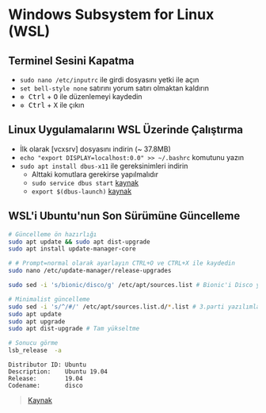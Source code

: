 # Windows Subsystem for Linux (WSL)

## Terminel Sesini Kapatma

- `sudo nano /etc/inputrc` ile girdi dosyasını yetki ile açın
- `set bell-style none` satırını yorum satırı olmaktan kaldırın
- <kbd>✲ Ctrl</kbd> + <kbd>O</kbd> ile düzenlemeyi kaydedin
- <kbd>✲ Ctrl</kbd> + <kbd>X</kbd> ile çıkın

## Linux Uygulamalarını WSL Üzerinde Çalıştırma

- İlk olarak [vcxsrv] dosyasını indirin (~ 37.8MB)
- `echo "export DISPLAY=localhost:0.0" >> ~/.bashrc` komutunu yazın
- `sudo apt install dbus-x11` ile gereksinimleri indirin
  - Alttaki komutlara gerekirse yapılmalıdır
  - `sudo service dbus start` [kaynak](https://github.com/Microsoft/WSL/issues/2016#issuecomment-435091497)
  - `export $(dbus-launch)` [kaynak](https://github.com/Microsoft/WSL/issues/2016#issuecomment-462595967)

## WSL'i Ubuntu'nun Son Sürümüne Güncelleme

```sh
# Güncelleme ön hazırlığı
sudo apt update && sudo apt dist-upgrade
sudo apt install update-manager-core

# # Prompt=normal olarak ayarlayın CTRL+O ve CTRL+X ile kaydedin
sudo nano /etc/update-manager/release-upgrades

sudo sed -i 's/bionic/disco/g' /etc/apt/sources.list # Bionic'i Disco yapmak

# Minimalist güncelleme
sudo sed -i 's/^/#/' /etc/apt/sources.list.d/*.list # 3.parti yazılımları kaldırma (PPA)
sudo apt update
sudo apt upgrade
sudo apt dist-upgrade # Tam yükseltme

# Sonucu görme
lsb_release  -a
```

```text
Distributor ID: Ubuntu
Description:    Ubuntu 19.04
Release:        19.04
Codename:       disco
```

> [Kaynak](https://www.linuxbabe.com/ubuntu/upgrade-ubuntu-18-04-18-10-to-ubuntu-19-04)
